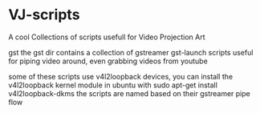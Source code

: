 VJ-scripts
==========

A cool Collections of scripts usefull for Video Projection Art


gst
the gst dir contains a collection of gstreamer gst-launch scripts useful for piping video around, even grabbing videos from youtube 

some of these scripts use v4l2loopback devices, you can install the v4l2loopback kernel module in ubuntu with 
sudo apt-get install v4l2loopback-dkms
the scripts are named based on their gstreamer pipe flow


